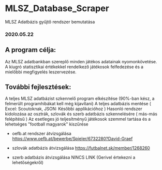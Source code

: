 # MLSZ_Database_Scraper
MLSZ Adatbázis gyűjtő rendszer bemutatása

### 2020.05.22

## A program célja:
Az MLSZ adatbankban szereplő minden játékos adatainak nyomonkövetése.
A kiugró statisztikai értékekkel rendelkező játékosok felfedezése és a mielőbbi megfigyelés leszervezése.

## További fejlesztések:
A teljes MLSZ adatbázist szkennelő program elkészítése (90%-ban kész, a felmerült programhibákat kell még kijavítani)
A teljes adatbázis mentése ( Excel: Scoutoknak, JSON: Későbbi applikációhoz )
Hasonló rendszer kidolozása az osztrák, szlovák és szerb adatbázis szkennelésére ( más-más felépítésű )
Az esetleges jó teljesítményű játékosok szemmel tartása és a lehetséges "football magyarok" kiszűrése
  
  - oefb.at rendszer átvizsgálása
  https://www.oefb.at/bewerbe/Spieler/6732280?David-Graef
  
  - szlovák adatbázis átvizsgálása
  https://futbalnet.sk/member/1268260
  
  - szerb adatbázis átvizsgálása
  NINCS LINK (Gerivel értekezni a lehetőségekről)
